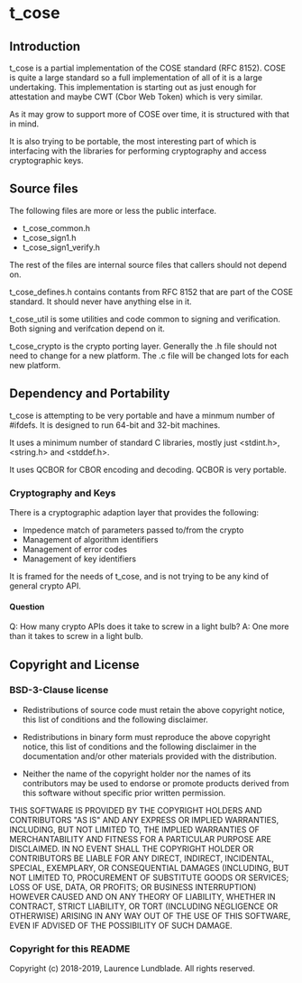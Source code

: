 #  t_cose

## Introduction

t_cose is a partial implementation of the COSE standard (RFC 8152).
COSE is quite a large standard so a full implementation of all of it
is a large undertaking.  This implementation is starting out as just
enough for attestation and maybe CWT (Cbor Web Token) which is very
similar.

As it may grow to support more of COSE over time, it is structured
with that in mind.

It is also trying to be portable, the most interesting part of which
is interfacing with the libraries for performing cryptography and
access cryptographic keys.

## Source files
The following files are more or less the public interface.
* t_cose_common.h
* t_cose_sign1.h
* t_cose_sign1_verify.h

The rest of the files are internal source files that callers should
not depend on.

t_cose_defines.h contains contants from RFC 8152 that are
part of the COSE standard. It should never have anything else
in it.

t_cose_util is some utilities and code common to
signing and verification. Both signing and verifcation
depend on it.

t_cose_crypto is the crypto porting layer. Generally
the .h file should not need to change for a new
platform. The .c file will be changed lots for
each new platform.

## Dependency and Portability
t_cose is attempting to be very portable and
have a minmum number of #ifdefs. It is
designed to run 64-bit and 32-bit machines.

It uses a minimum number of standard C
libraries, mostly just <stdint.h>, <string.h> and <stddef.h>.

It uses QCBOR for CBOR encoding and decoding.
QCBOR is very portable.

### Cryptography and Keys
There is a cryptographic adaption layer that
provides the following:
* Impedence match of parameters passed to/from the crypto
* Management of algorithm identifiers
* Management of error codes
* Management of key identifiers

It is framed for the needs of t_cose, and is
not trying to be any kind of general crypto API.

#### Question
Q: How many crypto APIs does it take to screw in a light bulb?
A: One more than it takes to screw in a light bulb.

## Copyright and License

### BSD-3-Clause license

* Redistributions of source code must retain the above copyright
notice, this list of conditions and the following disclaimer.

* Redistributions in binary form must reproduce the above copyright
notice, this list of conditions and the following disclaimer in the
documentation and/or other materials provided with the distribution.

* Neither the name of the copyright holder nor the names of its
contributors may be used to endorse or promote products derived from
this software without specific prior written permission.

THIS SOFTWARE IS PROVIDED BY THE COPYRIGHT HOLDERS AND CONTRIBUTORS
"AS IS" AND ANY EXPRESS OR IMPLIED WARRANTIES, INCLUDING, BUT NOT
LIMITED TO, THE IMPLIED WARRANTIES OF MERCHANTABILITY AND FITNESS FOR
A PARTICULAR PURPOSE ARE DISCLAIMED. IN NO EVENT SHALL THE COPYRIGHT
HOLDER OR CONTRIBUTORS BE LIABLE FOR ANY DIRECT, INDIRECT, INCIDENTAL,
SPECIAL, EXEMPLARY, OR CONSEQUENTIAL DAMAGES (INCLUDING, BUT NOT
LIMITED TO, PROCUREMENT OF SUBSTITUTE GOODS OR SERVICES; LOSS OF USE,
DATA, OR PROFITS; OR BUSINESS INTERRUPTION) HOWEVER CAUSED AND ON ANY
THEORY OF LIABILITY, WHETHER IN CONTRACT, STRICT LIABILITY, OR TORT
(INCLUDING NEGLIGENCE OR OTHERWISE) ARISING IN ANY WAY OUT OF THE USE
OF THIS SOFTWARE, EVEN IF ADVISED OF THE POSSIBILITY OF SUCH DAMAGE.

### Copyright for this README

Copyright (c) 2018-2019, Laurence Lundblade. All rights reserved.
